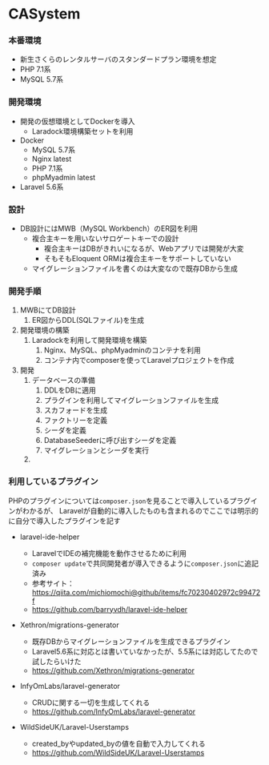 # CASystem

### 本番環境
- 新生さくらのレンタルサーバのスタンダードプラン環境を想定
- PHP 7.1系
- MySQL 5.7系

### 開発環境
- 開発の仮想環境としてDockerを導入
    - Laradock環境構築セットを利用
- Docker
    - MySQL 5.7系
    - Nginx latest
    - PHP 7.1系
    - phpMyadmin latest
- Laravel 5.6系

### 設計
- DB設計にはMWB（MySQL Workbench）のER図を利用
    - 複合主キーを用いないサロゲートキーでの設計
        - 複合主キーはDBがきれいになるが、Webアプリでは開発が大変
        - そもそもEloquent ORMは複合主キーをサポートしていない
    - マイグレーションファイルを書くのは大変なので既存DBから生成

### 開発手順
1. MWBにてDB設計
    1. ER図からDDL(SQLファイル)を生成
1. 開発環境の構築
    1. Laradockを利用して開発環境を構築
        1. Nginx、MySQL、phpMyadminのコンテナを利用
        1. コンテナ内でcomposerを使ってLaravelプロジェクトを作成
1. 開発
    1. データベースの準備
        1. DDLをDBに適用
        1. プラグインを利用してマイグレーションファイルを生成
        1. スカフォードを生成
        1. ファクトリーを定義
        1. シーダを定義
        1. DatabaseSeederに呼び出すシーダを定義
        1. マイグレーションとシーダを実行
    1.     

### 利用しているプラグイン

PHPのプラグインについては`composer.json`を見ることで導入しているプラグインがわかるが、
Laravelが自動的に導入したものも含まれるのでここでは明示的に自分で導入したプラグインを記す

- laravel-ide-helper
    - LaravelでIDEの補完機能を動作させるために利用
    - `composer update`で共同開発者が導入できるように`composer.json`に追記済み
    - 参考サイト：https://qiita.com/michiomochi@github/items/fc70230402972c99472f
    - https://github.com/barryvdh/laravel-ide-helper
    
- Xethron/migrations-generator 
  - 既存DBからマイグレーションファイルを生成できるプラグイン
  - Laravel5.6系に対応とは書いていなかったが、5.5系には対応してたので試したらいけた
  - https://github.com/Xethron/migrations-generator
    
- InfyOmLabs/laravel-generator
    - CRUDに関する一切を生成してくれる
    - https://github.com/InfyOmLabs/laravel-generator
    
- WildSideUK/Laravel-Userstamps
    - created_byやupdated_byの値を自動で入力してくれる
    - https://github.com/WildSideUK/Laravel-Userstamps